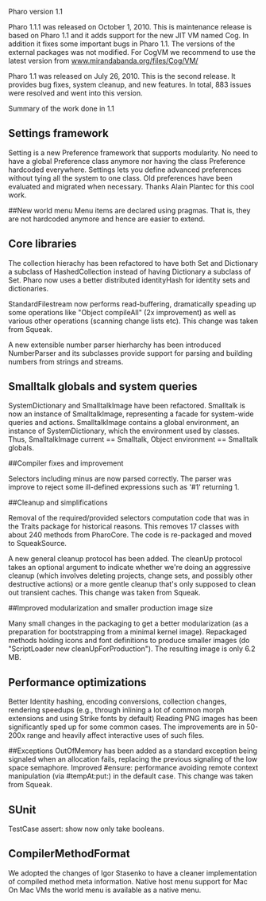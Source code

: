 Pharo version 1.1

Pharo 1.1.1 was released on October 1, 2010. This is maintenance release is based on Pharo 1.1 and it adds support for the new JIT VM named Cog. In addition it fixes some important bugs in Pharo 1.1. The versions of the external packages was not modified. For CogVM we recommend to use the latest version from www.mirandabanda.org/files/Cog/VM/

Pharo 1.1 was released on July 26, 2010. This is the second release. It provides bug fixes, system cleanup, and new features. In total, 883 issues were resolved and went into this version.

Summary of the work done in 1.1

## Settings framework
Setting is a new Preference framework that supports modularity. No need to have a global Preference class anymore nor having the class Preference hardcoded everywhere. Settings lets you define advanced preferences without tying all the system to one class. Old preferences have been evaluated and migrated when necessary. Thanks Alain Plantec for this cool work.

##New world menu
Menu items are declared using pragmas. That is, they are not hardcoded anymore and hence are easier to extend.

## Core libraries
The collection hierachy has been refactored to have both Set and Dictionary a subclass of HashedCollection instead of having Dictionary a subclass of Set. Pharo now uses a better distributed identityHash for identity sets and dictionaries.

StandardFilestream now performs read-buffering, dramatically speading up some operations like "Object compileAll" (2x improvement) as well as various other operations (scanning change lists etc). This change was taken from Squeak.

A new extensible number parser hierharchy has been introduced NumberParser and its subclasses provide support for parsing and building numbers from strings and streams.

## Smalltalk globals and system queries

SystemDictionary and SmalltalkImage have been refactored. Smalltalk is now an instance of SmalltalkImage, representing a facade for system-wide queries and actions. SmalltalkImage contains a global environment, an instance of SystemDictionary, which the environment used by classes. Thus, SmalltalkImage current == Smalltalk, Object environment == Smalltalk globals.

##Compiler fixes and improvement

Selectors including minus are now parsed correctly. The parser was improve to reject some ill-defined expressions such as '#1' returning 1.

##Cleanup and simplifications

Removal of the required/provided selectors computation code that was in the Traits package for historical reasons. This removes 17 classes with about 240 methods from PharoCore. The code is re-packaged and moved to SqueakSource.

A new general cleanup protocol has been added. The cleanUp protocol takes an optional argument to indicate whether we're doing an aggressive cleanup (which involves deleting projects, change sets, and possibly other destructive actions) or a more gentle cleanup that's only supposed to clean out transient caches. This change was taken from Squeak.

##Improved modularization and smaller production image size

Many small changes in the packaging to get a better modularization (as a preparation for bootstrapping from a minimal kernel image). Repackaged methods holding icons and font definitions to produce smaller images (do "ScriptLoader new cleanUpForProduction"). The resulting image is only 6.2 MB.

## Performance optimizations
Better Identity hashing, encoding conversions, collection changes, rendering speedups (e.g., through inlining a lot of common morph extensions and using Strike fonts by default)
Reading PNG images has been significantly sped up for some common cases. The improvements are in 50-200x range and heavily affect interactive uses of such files.

##Exceptions
OutOfMemory has been added as a standard exception being signaled when an allocation fails, replacing the previous signaling of the low space semaphore. Improved #ensure: performance avoiding remote context manipulation (via #tempAt:put:) in the default case. This change was taken from Squeak.

## SUnit
TestCase assert: show now only take booleans.

## CompilerMethodFormat

We adopted the changes of Igor Stasenko to have a cleaner implementation of compiled method meta information.
Native host menu support for Mac
On Mac VMs the world menu is available as a native menu.

